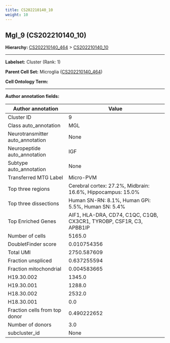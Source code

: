 ```yaml
---
title: CS202210140_10
weight: 10
---
```

## Mgl_9 (CS202210140_10)
<b>Hierarchy: </b>
[CS202210140_464](../CS202210140_464) >
[CS202210140_10](../CS202210140_10)

---


**Labelset:** Cluster (Rank: 1)

**Parent Cell Set:** Microglia ([CS202210140_464](../CS202210140_464))



**Cell Ontology Term:** 

[MARKER GENES.]: #


---

[TRANSFERRED ANNOTATIONS.]: #


[AUTHOR ANNOTATION FIELDS.]: #


**Author annotation fields:**

| Author annotation | Value |
|-------------------|-------|
|Cluster ID|9|
|Class auto_annotation|MGL|
|Neurotransmitter auto_annotation|None|
|Neuropeptide auto_annotation|IGF|
|Subtype auto_annotation|None|
|Transferred MTG Label|Micro-PVM|
|Top three regions|Cerebral cortex: 27.2%, Midbrain: 16.6%, Hippocampus: 15.0%|
|Top three dissections|Human SN-RN: 8.1%, Human GPi: 5.5%, Human SN: 5.4%|
|Top Enriched Genes|AIF1, HLA-DRA, CD74, C1QC, C1QB, CX3CR1, TYROBP, CSF1R, C3, APBB1IP|
|Number of cells|5165.0|
|DoubletFinder score|0.010754356|
|Total UMI|2750.587609|
|Fraction unspliced|0.637255594|
|Fraction mitochondrial|0.004583665|
|H19.30.002|1345.0|
|H19.30.001|1288.0|
|H18.30.002|2532.0|
|H18.30.001|0.0|
|Fraction cells from top donor|0.490222652|
|Number of donors|3.0|
|subcluster_id|None|
